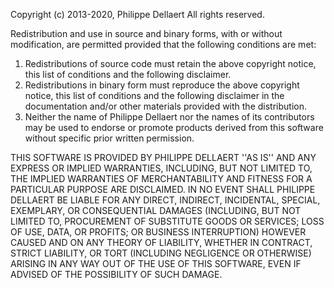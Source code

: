 Copyright (c) 2013-2020, Philippe Dellaert
All rights reserved.

Redistribution and use in source and binary forms, with or without
modification, are permitted provided that the following conditions are met:
1. Redistributions of source code must retain the above copyright
   notice, this list of conditions and the following disclaimer.
2. Redistributions in binary form must reproduce the above copyright
   notice, this list of conditions and the following disclaimer in the
   documentation and/or other materials provided with the distribution.
3. Neither the name of Philippe Dellaert nor the
   names of its contributors may be used to endorse or promote products
   derived from this software without specific prior written permission.

THIS SOFTWARE IS PROVIDED BY PHILIPPE DELLAERT ''AS IS'' AND ANY
EXPRESS OR IMPLIED WARRANTIES, INCLUDING, BUT NOT LIMITED TO, THE IMPLIED
WARRANTIES OF MERCHANTABILITY AND FITNESS FOR A PARTICULAR PURPOSE ARE
DISCLAIMED. IN NO EVENT SHALL PHILIPPE DELLAERT BE LIABLE FOR ANY
DIRECT, INDIRECT, INCIDENTAL, SPECIAL, EXEMPLARY, OR CONSEQUENTIAL DAMAGES
(INCLUDING, BUT NOT LIMITED TO, PROCUREMENT OF SUBSTITUTE GOODS OR SERVICES;
LOSS OF USE, DATA, OR PROFITS; OR BUSINESS INTERRUPTION) HOWEVER CAUSED AND
ON ANY THEORY OF LIABILITY, WHETHER IN CONTRACT, STRICT LIABILITY, OR TORT
(INCLUDING NEGLIGENCE OR OTHERWISE) ARISING IN ANY WAY OUT OF THE USE OF THIS
SOFTWARE, EVEN IF ADVISED OF THE POSSIBILITY OF SUCH DAMAGE.
